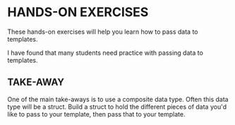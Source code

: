 # HANDS-ON EXERCISES

These hands-on exercises will help you learn how to pass data to templates.

I have found that many students need practice with passing data to templates.

## TAKE-AWAY

One of the main take-aways is to use a composite data type. Often this data type will be a struct. Build a struct to hold the different pieces of data you'd like to pass to your template, then pass that to your template.